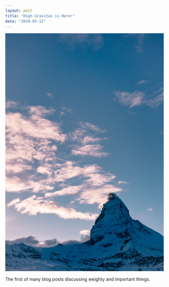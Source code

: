 ```yaml
---
layout: post
title: "High Gravitas is Here!"
date: "2019-03-12"
---
```

![Matterhorn](assets/matterhorn.jpg)

The first of many blog posts discussing weighty and important things.